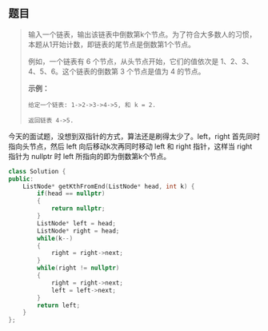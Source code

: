 ## 题目

>输入一个链表，输出该链表中倒数第k个节点。为了符合大多数人的习惯，本题从1开始计数，即链表的尾节点是倒数第1个节点。
>
>例如，一个链表有 6 个节点，从头节点开始，它们的值依次是 1、2、3、4、5、6。这个链表的倒数第 3 个节点是值为 4 的节点。
>
>**示例：**
>
>```
>给定一个链表: 1->2->3->4->5, 和 k = 2.
>
>返回链表 4->5.
>```



今天的面试题，没想到双指针的方式，算法还是刷得太少了。left，right 首先同时指向头节点，然后 left 向后移动k次再同时移动 left 和 right 指针，这样当 right 指针为 nullptr 时 left 所指向的即为倒数第k个节点。

```c++
class Solution {
public:
    ListNode* getKthFromEnd(ListNode* head, int k) {
        if(head == nullptr)
        {
            return nullptr;
        }
        ListNode* left = head;
        ListNode* right = head;
        while(k--)
        {
            right = right->next;
        }
        while(right != nullptr)
        {
            right = right->next;
            left = left->next;
        }
        return left;
    }
};
```


